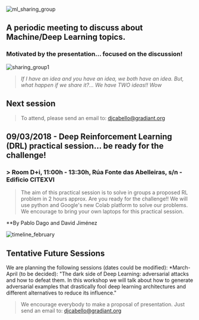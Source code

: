 ![ml_sharing_group](https://user-images.githubusercontent.com/30496090/37024691-ddf45440-2129-11e8-96f6-eca21a083b0e.png)

## A periodic meeting to discuss about Machine/Deep Learning topics. 
### Motivated by the presentation... focused on the discussion!
![sharing_group1](https://user-images.githubusercontent.com/30496090/31537549-e4db5ada-b002-11e7-9385-3dc08004c3e0.jpg)
> *If I have an idea and you have an idea, we both have an idea. But, what happen if we share it?... 
> We have TWO ideas!! Wow*

## Next session

> To attend, please send an email to: djcabello@gradiant.org

## 09/03/2018 - Deep Reinforcement Learning (DRL) practical session... be ready for the challenge!
### > Room D+i, 11:00h - 13:30h, Rúa Fonte das Abelleiras, s/n - Edificio CITEXVI

> The aim of this practical session is to solve in groups a proposed RL problem in 2 hours approx. Are you ready for the challenge!! We will use python and Google's new Colab platform to solve our problems. We encourage to bring your own laptops for this practical session.

**By Pablo Dago and David Jiménez


![timeline_february](https://user-images.githubusercontent.com/30496090/36978377-9dd505d0-2084-11e8-9c0f-d42f4c0c4a9b.png)

## Tentative Future Sessions
We are planning the following sessions (dates could be modified):
*March-April (to be decided): "The dark side of Deep Learning: adversarial attacks and how to defeat them. In this workshop we will talk about how to generate adversarial examples that drastically fool deep learning architectures and different alternatives to reduce its influence."

> We encourage everybody to make a proposal of presentation. Just send an email to: djcabello@gradiant.org
